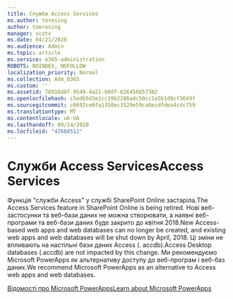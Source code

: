 ```yaml
---
title: Служби Access Services
ms.author: toresing
author: tomresing
manager: scotv
ms.date: 04/21/2020
ms.audience: Admin
ms.topic: article
ms.service: o365-administration
ROBOTS: NOINDEX, NOFOLLOW
localization_priority: Normal
ms.collection: Adm_O365
ms.custom: ''
ms.assetid: 78916d8f-9549-4a21-b0df-626456b57382
ms.openlocfilehash: c5edb5d3e1cc19b2286adc50cc1a5b1d9cf3649f
ms.sourcegitcommit: c6692ce0fa1358ec3529e59ca0ecdfdea4cdc759
ms.translationtype: MT
ms.contentlocale: uk-UA
ms.lasthandoff: 09/14/2020
ms.locfileid: "47668512"
---
```

# <a name="access-services"></a><span data-ttu-id="d0c82-102">Служби Access Services</span><span class="sxs-lookup"><span data-stu-id="d0c82-102">Access Services</span></span>

<span data-ttu-id="d0c82-103">Функція "служби Access" у службі SharePoint Online застаріла.</span><span class="sxs-lookup"><span data-stu-id="d0c82-103">The Access Services feature in SharePoint Online is being retired.</span></span> <span data-ttu-id="d0c82-104">Нові веб-застосунки та веб-бази даних не можна створювати, а наявні веб-програми та веб-бази даних буде закрито до квітня 2018.</span><span class="sxs-lookup"><span data-stu-id="d0c82-104">New Access-based web apps and web databases can no longer be created, and existing web apps and web databases will be shut down by April, 2018.</span></span> <span data-ttu-id="d0c82-105">Ці зміни не впливають на настільні бази даних Access (. accdb).</span><span class="sxs-lookup"><span data-stu-id="d0c82-105">Access Desktop databases (.accdb) are not impacted by this change.</span></span> <span data-ttu-id="d0c82-106">Ми рекомендуємо Microsoft PowerApps як альтернативу доступу до веб-програм і веб-баз даних.</span><span class="sxs-lookup"><span data-stu-id="d0c82-106">We recommend Microsoft PowerApps as an alternative to Access web apps and web databases.</span></span> 
  
[<span data-ttu-id="d0c82-107">Відомості про Microsoft PowerApps</span><span class="sxs-lookup"><span data-stu-id="d0c82-107">Learn about Microsoft PowerApps</span></span>](https://powerapps.microsoft.com/)
  